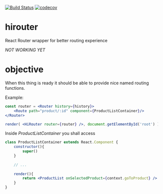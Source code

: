 [![Build Status](https://travis-ci.org/ohager/hiroute.svg?branch=master)](https://travis-ci.org/ohager/hiroute)
[![codecov](https://codecov.io/gh/ohager/hiroute/branch/master/graph/badge.svg)](https://codecov.io/gh/ohager/hiroute)

# hirouter
React Router wrapper for better routing experience

*NOT WORKING YET*

# objective

When this thing is ready it should be able to provide nice named
routing functions.

Example:

```jsx
const router = <Router history={history}>
	<Route path="product/:id" component={ProductListContainer}/>
</Router>

render( <HiRouter router={router} />, document.getElementById('root') )
```

Inside _ProductListContainer_ you shall access

```jsx
class ProductListContainer extends React.Component {
	constructor(){
		super()
	}
	
	// ...
	
	render(){
		return <ProductList onSelectedProduct={context.goToProduct} />
	}
}
```


